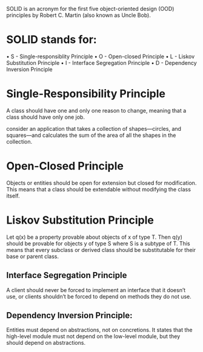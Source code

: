 SOLID is an acronym for the first five object-oriented design (OOD) principles by Robert C. Martin (also known as Uncle Bob).

# SOLID stands for:
•	S - Single-responsiblity Principle
•	O - Open-closed Principle
•	L - Liskov Substitution Principle
•	I - Interface Segregation Principle
•	D - Dependency Inversion Principle

# Single-Responsibility Principle

A class should have one and only one reason to change, meaning that a class should have only one job.

consider an application that takes a collection of shapes—circles, and squares—and calculates the sum of the area of all the shapes in the collection.

# Open-Closed Principle

Objects or entities should be open for extension but closed for modification.
This means that a class should be extendable without modifying the class itself.

# Liskov Substitution Principle
Let q(x) be a property provable about objects of x of type T. Then q(y) should be provable for objects y of type S where S is a subtype of T.
This means that every subclass or derived class should be substitutable for their base or parent class.

## Interface Segregation Principle
A client should never be forced to implement an interface that it doesn’t use, or clients shouldn’t be forced to depend on methods they do not use.
## Dependency Inversion Principle:
Entities must depend on abstractions, not on concretions. It states that the high-level module must not depend on the low-level module, but they should depend on abstractions.

